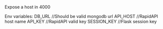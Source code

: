 Expose a host in 4000 

Env variables: 
DB_URL       //Should be valid mongodb url
API_HOST     //RapidAPI host name
API_KEY      //RapidAPI valid key 
SESSION_KEY  //Flask session key
